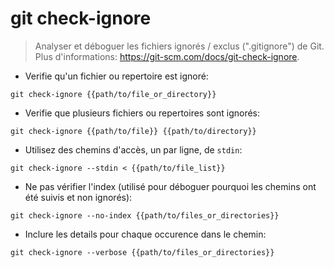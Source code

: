 # git check-ignore

> Analyser et déboguer les fichiers ignorés / exclus (".gitignore") de Git.
> Plus d'informations: <https://git-scm.com/docs/git-check-ignore>.

- Verifie qu'un fichier ou repertoire est ignoré:

`git check-ignore {{path/to/file_or_directory}}`

- Verifie que plusieurs fichiers ou repertoires sont ignorés:

`git check-ignore {{path/to/file}} {{path/to/directory}}`

- Utilisez des chemins d'accès, un par ligne, de `stdin`:

`git check-ignore --stdin < {{path/to/file_list}}`

- Ne pas vérifier l'index (utilisé pour déboguer pourquoi les chemins ont été suivis et non ignorés):

`git check-ignore --no-index {{path/to/files_or_directories}}`

- Inclure les details pour chaque occurence dans le chemin:

`git check-ignore --verbose {{path/to/files_or_directories}}`
